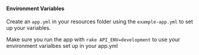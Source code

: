 #### Environment Variables

Create an `app.yml` in your resources folder using the `example-app.yml` to set up your variables.

Make sure you run the app with `rake API_ENV=development` to use your environment varialbes set up in your app.yml
